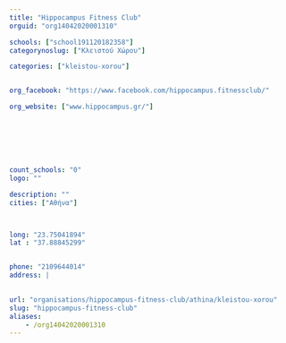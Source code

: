 ```yaml
---
title: "Hippocampus Fitness Club"
orguid: "org14042020001310"

schools: ["school191120182358"]
categorynoslug: ["Κλειστού Χώρου"]

categories: ["kleistou-xorou"]


org_facebook: "https://www.facebook.com/hippocampus.fitnessclub/"

org_website: ["www.hippocampus.gr/"]







count_schools: "0"
logo: ""

description: ""
cities: ["Αθήνα"]



long: "23.75041894"
lat : "37.88845299"


phone: "2109644014"
address: |
    

url: "organisations/hippocampus-fitness-club/athina/kleistou-xorou"
slug: "hippocampus-fitness-club"
aliases:
    - /org14042020001310
---
```



